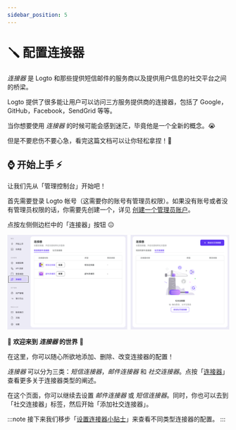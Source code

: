 ```yaml
---
sidebar_position: 5
---
```


# 🪛 配置连接器

_连接器_ 是 Logto 和那些提供短信邮件的服务商以及提供用户信息的社交平台之间的桥梁。

Logto 提供了很多能让用户可以访问三方服务提供商的连接器，包括了 Google，GitHub，Facebook，SendGrid 等等。

当你想要使用 _连接器_ 的时候可能会感到迷茫，毕竟他是一个全新的概念。:sob:

但是不要悲伤不要心急，看完这篇文档可以让你轻松拿捏！:pinching_hand:

## :watch: 开始上手 :zap:

让我们先从「管理控制台」开始吧！

首先需要登录 Logto 帐号（这需要你的账号有管理员权限）。如果没有账号或者没有管理员权限的话，你需要先创建一个，详见 [创建一个管理员账户](../../tutorials/get-started/README.mdx#创建一个管理员账户)。

点按左侧侧边栏中的「连接器」按钮 :neutral_face:

![配置连接器 - 开始上手](./assets/configure-connectors-kick-off.png)

:ghost: **欢迎来到 _连接器_ 的世界** :ghost:

在这里，你可以随心所欲地添加、删除、改变连接器的配置！

_连接器_ 可以分为三类：_短信连接器_，_邮件连接器_ 和 _社交连接器_。点按「[连接器](../../references/connectors/README.mdx)」查看更多关于连接器类型的阐述。

在这个页面，你可以继续去设置 _邮件连接器_ 或 _短信连接器_。同时，你也可以去到「社交连接器」标签，然后开始「添加社交连接器」。

:::note
接下来我们移步「[设置连接器小贴士](./connector-setup-tips.md)」来查看不同类型连接器的配置。
:::
